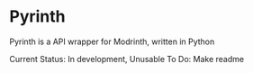 Pyrinth
=====

Pyrinth is a API wrapper for Modrinth, written in Python

Current Status: In development, Unusable
To Do: Make readme